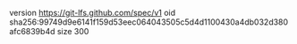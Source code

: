 version https://git-lfs.github.com/spec/v1
oid sha256:99749d9e6141f159d53eec064043505c5d4d1100430a4db032d380afc6839b4d
size 300
